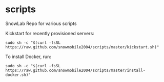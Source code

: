# scripts

SnowLab Repo for various scripts

Kickstart for recently provisioned servers:

```
sudo sh -c "$(curl -fsSL https://raw.github.com/snowmobile2004/scripts/master/kickstart.sh)"
```
To install Docker, run:
```
sudo sh -c "$(curl -fsSL https://raw.github.com/snowmobile2004/scripts/master/install-docker.sh)"
```
